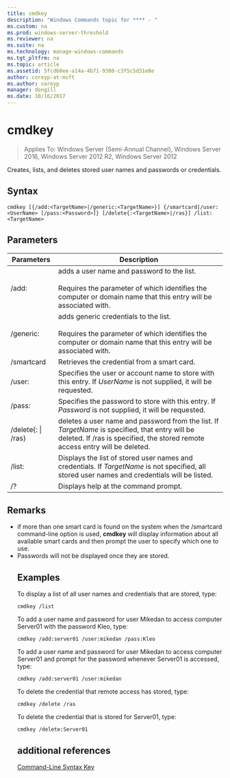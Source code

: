 ```yaml
---
title: cmdkey
description: "Windows Commands topic for **** - "
ms.custom: na
ms.prod: windows-server-threshold
ms.reviewer: na
ms.suite: na
ms.technology: manage-windows-commands
ms.tgt_pltfrm: na
ms.topic: article
ms.assetid: 5fcd68ee-a14a-4b71-9300-c3f5c5d31e8e
author: coreyp-at-msft
ms.author: coreyp
manager: dongill
ms.date: 10/16/2017
---
```

# cmdkey

>Applies To: Windows Server (Semi-Annual Channel), Windows Server 2016, Windows Server 2012 R2, Windows Server 2012

Creates, lists, and deletes stored user names and passwords or credentials.

## Syntax
```
cmdkey [{/add:<TargetName>|/generic:<TargetName>}] {/smartcard|/user:<UserName> [/pass:<Password>]} [/delete{:<TargetName>|/ras}] /list:<TargetName>
```
## Parameters

|             Parameters             |                                                                                    Description                                                                                     |
|------------------------------------|------------------------------------------------------------------------------------------------------------------------------------------------------------------------------------|
|         /add:<TargetName>          | adds a user name and password to the list.<br /><br />Requires the parameter of <TargetName> which identifies the computer or domain name that this entry will be associated with. |
|       /generic:<TargetName>        |   adds generic credentials to the list.<br /><br />Requires the parameter of <TargetName> which identifies the computer or domain name that this entry will be associated with.    |
|             /smartcard             |                                                                    Retrieves the credential from a smart card.                                                                     |
|          /user:<UserName>          |                                 Specifies the user or account name to store with this entry. If *UserName* is not supplied, it will be requested.                                  |
|          /pass:<Password>          |                                       Specifies the password to store with this entry. If *Password* is not supplied, it will be requested.                                        |
| /delete{:<TargetName> &#124; /ras} |  deletes a user name and password from the list. If *TargetName* is specified, that entry will be deleted. If /ras is specified, the stored remote access entry will be deleted.   |
|         /list:<TargetName>         |                  Displays the list of stored user names and credentials. If *TargetName* is not specified, all stored user names and credentials will be listed.                   |
|                 /?                 |                                                                        Displays help at the command prompt.                                                                        |

## Remarks
- if more than one smart card is found on the system when the /smartcard command-line option is used, **cmdkey** will display information about all available smart cards and then prompt the user to specify which one to use.
- Passwords will not be displayed once they are stored.
  ## <a name="BKMK_examples"></a>Examples
  To display a list of all user names and credentials that are stored, type:
  ```
  cmdkey /list
  ```
  To add a user name and password for user Mikedan to access computer Server01 with the password Kleo, type:
  ```
  cmdkey /add:server01 /user:mikedan /pass:Kleo
  ```
  To add a user name and password for user Mikedan to access computer Server01 and prompt for the password whenever Server01 is accessed, type:
  ```
  cmdkey /add:server01 /user:mikedan
  ```
  To delete the credential that remote access has stored, type:
  ```
  cmdkey /delete /ras
  ```
  To delete the credential that is stored for Server01, type:
  ```
  cmdkey /delete:Server01
  ```
  ## additional references
  [Command-Line Syntax Key](command-line-syntax-key.md)
